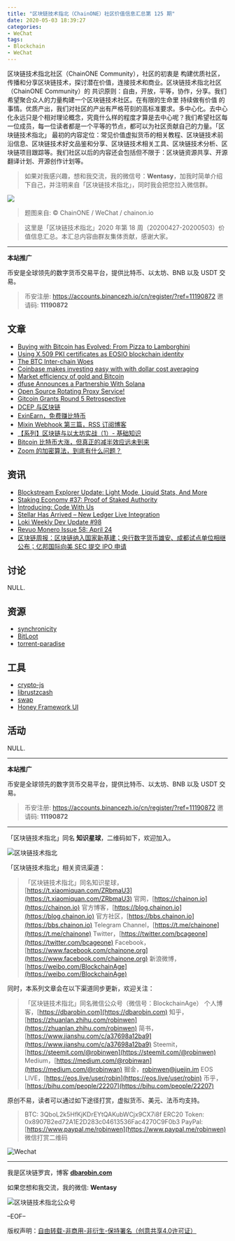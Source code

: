 ```yaml
---
title: "区块链技术指北（ChainONE）社区价值信息汇总第 125 期"
date: 2020-05-03 18:39:27
categories:
- WeChat
tags:
- Blockchain
- WeChat
---
```

区块链技术指北社区（ChainONE Community），社区的初衷是 构建优质社区，传播和分享区块链技术，探讨潜在价值，连接技术和商业。区块链技术指北社区（ChainONE Community）的 共识原则：自由，开放，平等，协作，分享。我们希望聚合众人的力量构建一个区块链技术社区。在有限的生命里 持续做有价值 的事情。优质产出，我们对社区的产出有严格苛刻的高标准要求。多中心化。去中心化永远只是个相对理论概念，究竟什么样的程度才算是去中心呢？我们希望社区每一位成员，每一位读者都是一个平等的节点，都可以为社区贡献自己的力量。「区块链技术指北」 最初的内容定位：常见价值虚拟货币的相关教程、区块链技术前沿信息、区块链技术好文品鉴和分享、区块链技术相关工具、区块链技术分析、区块链项目跟踪等。我们社区以后的内容还会包括但不限于：区块链资源共享、开源翻译计划、开源创作计划等。
<!-- more -->

> 如果对我感兴趣，想和我交流，我的微信号：**Wentasy**，加我时简单介绍下自己，并注明来自「区块链技术指北」，同时我会把您拉入微信群。

![](https://cdn.dbarobin.com/EFxCQjC.png)

> 题图来自: © ChainONE / WeChat / chainon.io

> 这里是「区块链技术指北」2020 年第 18 周（20200427-20200503）价值信息汇总。本汇总内容由群友集体贡献，感谢大家。

***

**本站推广**

币安是全球领先的数字货币交易平台，提供比特币、以太坊、BNB 以及 USDT 交易。

> 币安注册: https://accounts.binancezh.io/cn/register/?ref=11190872
> 邀请码: **11190872**

## 文章

* [Buying with Bitcoin has Evolved: From Pizza to Lamborghini](https://bbs.chainon.io/d/5629)
* [Using X.509 PKI certificates as EOSIO blockchain identity](https://bbs.chainon.io/d/5633)
* [The BTC Inter-chain Woes](https://bbs.chainon.io/d/5634)
* [Coinbase makes investing easy with with dollar cost averaging](https://bbs.chainon.io/d/5635)
* [Market efficiency of gold and Bitcoin](https://bbs.chainon.io/d/5636)
* [dfuse Announces a Partnership With Solana](https://bbs.chainon.io/d/5637)
* [Open Source Rotating Proxy Service!](https://bbs.chainon.io/d/5638)
* [Gitcoin Grants Round 5 Retrospective](https://bbs.chainon.io/d/5639)
* [DCEP 与区块链](https://bbs.chainon.io/d/5640)
* [ExinEarn，免费赚比特币](https://bbs.chainon.io/d/5641)
* [Mixin Webhook 第三篇，RSS 订阅博客](https://bbs.chainon.io/d/5642)
* [【系列】区块链与以太坊实战（1）- 基础知识](https://bbs.chainon.io/d/5643)
* [Bitcoin 比特币大涨，但真正的减半效应远未到来](https://bbs.chainon.io/d/5644)
* [Zoom 的加密算法，到底有什么问题？](https://bbs.chainon.io/d/5645)

## 资讯

* [Blockstream Explorer Update: Light Mode, Liquid Stats, And More](https://bbs.chainon.io/d/5626)
* [Staking Economy #37: Proof of Staked Authority](https://bbs.chainon.io/d/5627)
* [Introducing: Code With Us](https://bbs.chainon.io/d/5628)
* [Stellar Has Arrived – New Ledger Live Integration](https://bbs.chainon.io/d/5630)
* [Loki Weekly Dev Update #98](https://bbs.chainon.io/d/5631)
* [Revuo Monero Issue 58: April 24](https://bbs.chainon.io/d/5632)
* [区块链周报：区块链纳入国家新基建；央行数字货币雄安、成都试点单位相继公布；亿邦国际向美 SEC 提交 IPO 申请](https://bbs.chainon.io/d/5646)

## 讨论

NULL.

## 资源

* [synchronicity](https://bbs.chainon.io/d/5649)
* [BitLoot](https://bbs.chainon.io/d/5652)
* [torrent-paradise](https://bbs.chainon.io/d/5651)

## 工具

* [crypto-js](https://bbs.chainon.io/d/5648)
* [librustzcash](https://bbs.chainon.io/d/5650)
* [swap](https://bbs.chainon.io/d/5653)
* [Honey Framework UI](https://bbs.chainon.io/d/5647)

## 活动

NULL.

***

**本站推广**

币安是全球领先的数字货币交易平台，提供比特币、以太坊、BNB 以及 USDT 交易。

> 币安注册: https://accounts.binancezh.io/cn/register/?ref=11190872
> 邀请码: **11190872**

***

「区块链技术指北」同名 **知识星球**，二维码如下，欢迎加入。

![区块链技术指北](https://cdn.dbarobin.com/3YzonTR.png)

「区块链技术指北」相关资讯渠道：

> 「区块链技术指北」同名知识星球，[https://t.xiaomiquan.com/ZRbmaU3](https://t.xiaomiquan.com/ZRbmaU3)
> 官网，[https://chainon.io](https://chainon.io)
> 官方博客，[https://blog.chainon.io](https://blog.chainon.io)
> 官方社区，[https://bbs.chainon.io](https://bbs.chainon.io)
> Telegram Channel，[https://t.me/chainone](https://t.me/chainone)
> Twitter，[https://twitter.com/bcageone](https://twitter.com/bcageone)
> Facebook，[https://www.facebook.com/chainone.org](https://www.facebook.com/chainone.org)
> 新浪微博，[https://weibo.com/BlockchainAge](https://weibo.com/BlockchainAge)

同时，本系列文章会在以下渠道同步更新，欢迎关注：

> 「区块链技术指北」同名微信公众号（微信号：BlockchainAge）
> 个人博客，[https://dbarobin.com](https://dbarobin.com)
> 知乎，[https://zhuanlan.zhihu.com/robinwen](https://zhuanlan.zhihu.com/robinwen)
> 简书，[https://www.jianshu.com/c/a37698a12ba9](https://www.jianshu.com/c/a37698a12ba9)
> Steemit，[https://steemit.com/@robinwen](https://steemit.com/@robinwen)
> Medium，[https://medium.com/@robinwan](https://medium.com/@robinwan)
> 掘金，[robinwen@juejin.im](https://juejin.im/user/5673ccae60b2260ee435f89a/posts)
> EOS LIVE，[https://eos.live/user/robin](https://eos.live/user/robin)
> 币乎，[https://bihu.com/people/22207](https://bihu.com/people/22207)

原创不易，读者可以通过如下途径打赏，虚拟货币、美元、法币均支持。

> BTC: 3QboL2k5HfKjKDrEYtQAKubWCjx9CX7i8f
> ERC20 Token: 0x8907B2ed72A1E2D283c04613536Fac4270C9F0b3
> PayPal: [https://www.paypal.me/robinwen](https://www.paypal.me/robinwen)
> 微信打赏二维码

![Wechat](https://cdn.dbarobin.com/SzoNl5b.jpg)

***

我是区块链罗宾，博客 **[dbarobin.com](https://dbarobin.com/)**

如果您想和我交流，我的微信: **Wentasy**

![区块链技术指北公众号](https://cdn.dbarobin.com/w0wignb.png)

–EOF–

版权声明：[自由转载-非商用-非衍生-保持署名（创意共享4.0许可证）](http://creativecommons.org/licenses/by-nc-nd/4.0/deed.zh)